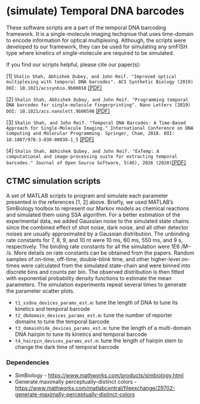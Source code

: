 # (simulate) Temporal DNA barcodes
These software scripts are a part of the temporal DNA barcoding framework. It is a single-molecule imaging techqniue that uses time-domain to encode information for optical multiplexing. Although, the scripts were developed to our framework, they can be used for simulating any smFISH type where kinetics of single-molecule are required to be simulated.

If you find our scripts helpful, please cite our paper(s):

[1] `Shalin Shah, Abhishek Dubey, and John Reif. "Improved optical multiplexing with temporal DNA barcodes". ACS Synthetic Biology (2019) DOI: 10.1021/acssynbio.9b00010` [[PDF]](https://pubs.acs.org/doi/10.1021/acssynbio.9b00010)

[2] `Shalin Shah, Abhishek Dubey, and John Reif. "Programming temporal DNA barcodes for single-molecule fingerprinting". Nano Letters (2019) DOI: 10.1021/acs.nanolett.9b00590` [[PDF]](https://pubs.acs.org/doi/10.1021/acs.nanolett.9b00590)

[3] `Shalin Shah, and John Reif. "Temporal DNA Barcodes: A Time-Based Approach for Single-Molecule Imaging." International Conference on DNA Computing and Molecular Programming. Springer, Cham, 2018. DOI: 10.1007/978-3-030-00030-1_5` [[PDF]](https://link.springer.com/content/pdf/10.1007%2F978-3-030-00030-1_5.pdf)

[4] `Shalin Shah, Abhishek Dubey, and John Reif. "ExTemp: A computational and image-processing suite for extracting temporal barcodes." Journal of Open Source Software, 5(46), 2026 (2020)`[[PDF]](https://www.theoj.org/joss-papers/joss.02026/10.21105.joss.02026.pdf)

## CTMC simulation scripts

A set of MATLAB scripts to program and simulate each parameter presented in the references [1, 2] above. Briefly, we used MATLAB’s SimBiology toolbox to represent our Markov models as chemical reactions and simulated them using SSA algorithm. For a better estimation of the experimental data, we added Gaussian noise to the simulated state chains since the combined effect of shot noise, dark noise, and all other detector noises are usually approximated by a Gaussian distribution. The unbinding rate constants for 7, 8, 9, and 10 nt were 10 ms, 60 ms, 550 ms, and 9 s, respectively. The binding rate constants for all the simulation were 1E6 /M– /s. More details on rate constants can be obtained from the papers. Random samples of on-time, off-time, double-blink time, and other higher-level on-times were calculated from the simulated state-chain and were binned into discrete bins and counts per bin. The observed distribution is then fitted with exponential probability density functions to estimate the mean parameters. The simulation experiments repeat several times to generate the parameter scatter plots.

- `t1_ssdna_devices_params_est.m`: tune the length of DNA to tune its kinetics and temporal barcode
- `t2_dbdomain_devices_params_est.m`: tune the number of reporter domains to tune the temporal barcode
- `t3_domainhide_devices_params_est.m`: tune the length of a multi-domain DNA hairpin to tune its kinetics and temporal barcode
- `t4_hairpin_devices_params_est.m`: tune the length of hairpin stem to change the dark time of temporal barcode

### Dependencies
- SimBiology - https://www.mathworks.com/products/simbiology.html
- Generate maximally perceptually-distinct colors - https://www.mathworks.com/matlabcentral/fileexchange/29702-generate-maximally-perceptually-distinct-colors
